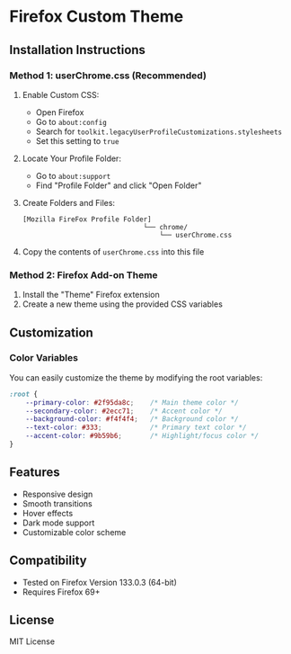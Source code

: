 # Firefox Custom Theme

## Installation Instructions

### Method 1: userChrome.css (Recommended)

1. Enable Custom CSS:
   - Open Firefox
   - Go to `about:config`
   - Search for `toolkit.legacyUserProfileCustomizations.stylesheets`
   - Set this setting to `true`

2. Locate Your Profile Folder:
   - Go to `about:support`
   - Find "Profile Folder" and click "Open Folder"

3. Create Folders and Files:
   ```
   [Mozilla FireFox Profile Folder]
                                 └── chrome/
                                     └── userChrome.css
   ```

4. Copy the contents of `userChrome.css` into this file

### Method 2: Firefox Add-on Theme

1. Install the "Theme" Firefox extension
2. Create a new theme using the provided CSS variables

## Customization

### Color Variables
You can easily customize the theme by modifying the root variables:

```css
:root {
    --primary-color: #2f95da8c;    /* Main theme color */
    --secondary-color: #2ecc71;    /* Accent color */
    --background-color: #f4f4f4;   /* Background color */
    --text-color: #333;            /* Primary text color */
    --accent-color: #9b59b6;       /* Highlight/focus color */
}
```

## Features
- Responsive design
- Smooth transitions
- Hover effects
- Dark mode support
- Customizable color scheme

## Compatibility
- Tested on Firefox Version 133.0.3 (64-bit)
- Requires Firefox 69+

## License
MIT License
